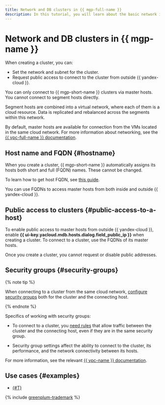 ```yaml
---
title: Network and DB clusters in {{ mgp-full-name }}
description: In this tutorial, you will learn about the basic network interface settings for a {{ GP }} cluster.
---
```


# Network and DB clusters in {{ mgp-name }}


When creating a cluster, you can:

* Set the network and subnet for the cluster.
* Request public access to connect to the cluster from outside {{ yandex-cloud }}.


You can only connect to {{ mgp-short-name }} clusters via master hosts. You cannot connect to segment hosts directly.

Segment hosts are combined into a virtual network, where each of them is a cloud resource. Data is replicated and rebalanced across the segments within this network.


By default, master hosts are available for connection from the VMs located in the same cloud network. For more information about networking, see the [{{ vpc-full-name }} documentation](../../vpc/concepts/index.md).


## Host name and FQDN {#hostname}

When you create a cluster, {{ mgp-short-name }} automatically assigns its hosts both short and full (FQDN) names. These cannot be changed.

To learn how to get host FQDN, see [this guide](../operations/connect.md#fqdn).


You can use FQDNs to access master hosts from both inside and outside {{ yandex-cloud }}.

## Public access to clusters {#public-access-to-a-host}

To enable public access to master hosts from outside {{ yandex-cloud }}, enable **{{ ui-key.yacloud.mdb.hosts.dialog.field_public_ip }}** when creating a cluster. To connect to a cluster, use the FQDNs of its master hosts.

Once you create a cluster, you cannot request or disable public addresses.

## Security groups {#security-groups}

{% note tip %}

When connecting to a cluster from the same cloud network, [configure security groups](../operations/connect.md#configuring-security-groups) both for the cluster and the connecting host.

{% endnote %}

Specifics of working with security groups:

* To connect to a cluster, you [need rules](../operations/connect.md#configuring-security-groups) that allow traffic between the cluster and the connecting host, even if they are in the same security group.

* Security group settings affect the ability to connect to the cluster, its performance, and the network connectivity between its hosts.

For more information, see the relevant [{{ vpc-name }} documentation](../../vpc/concepts/security-groups.md).


## Use cases {#examples}

* [{#T}](../tutorials/config-server-for-s3.md)

{% include [greenplum-trademark](../../_includes/mdb/mgp/trademark.md) %}
